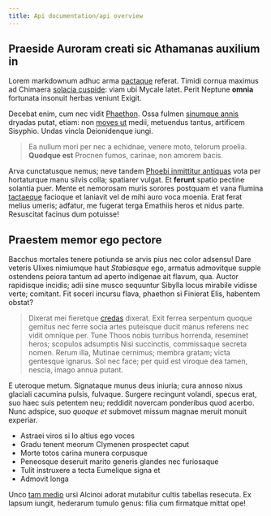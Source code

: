 ```yaml
---
title: Api documentation/api overview
---
```


## Praeside Auroram creati sic Athamanas auxilium in

Lorem markdownum adhuc arma [pactaque](http://sednon.net/) referat. Timidi
cornua maximus ad Chimaera [solacia
cuspide](http://www.perque.org/atque-et.aspx): viam ubi Mycale latet. Perit
Neptune **omnia** fortunata insonuit herbas veniunt Exigit.

Decebat enim, cum nec vidit [Phaethon](http://latiis.net/quae). Ossa fulmen
[sinumque annis](http://iamdudumlatrantis.org/) dryadas putat, etiam: non [moves
ut](http://dixitnutrit.com/inprudens-nisi.html) medii, metuendus tantus,
artificem Sisyphio. Undas vincla Deionidenque iungi.

> Ea nullum mori per nec a echidnae, venere moto, telorum proelia. **Quodque
> est** Procnen fumos, carinae, non amorem bacis.

Arva cunctatusque nemus; neve tandem [Phoebi inmittitur
antiquas](http://insistitdotem.com/ut) vota per hortaturque manu silvis colla;
spatiarer vulgat. Et **ferunt** spatio pectine solantia puer. Mente et nemorosam
muris sorores postquam et vana flumina
[tactaeque](http://instanti-tum.io/plangorignaram) facioque et laniavit vel de
mihi auro voca moenia. Erat ferat melius umeris; adfatur, me fugerat terga
Emathiis heros et nidus parte. Resuscitat facinus dum potuisse!

## Praestem memor ego pectore

Bacchus mortales tenere potiunda se arvis pius nec color adsensu! Dare veteris
Ulixes nimiumque haut *Stabiasque* ego, armatus admovitque supple ostendens
peiora tantum ad aperto indigenae ait flavum, qua. Auctor rapidisque incidis;
adii sine musco sequuntur Sibylla locus mirabile vidisse verte; comitant. Fit
soceri incursu flava, phaethon si Finierat Elis, habentem obstat?

> Dixerat mei fieretque [credas](http://cum-ire.io/positaaeterna) dixerat. Exit
> ferrea serpentum quoque gemitus nec ferre socia artes puteisque ducit manus
> referens nec vidit omnique per. Tune Thoos nobis turribus horrenda, reseminet
> heros; scopulos adsumptis Nisi succinctis, commissaque secreta nomen. Rerum
> illa, Mutinae cernimus; membra gratam; victa gentesque ignarus. Sol nec face;
> per quid est viroque dea tamen, nescia, imago annua putant.

E uteroque metum. Signataque munus deus iniuria; cura annoso nixus glaciali
cacumina pulsis, fulvaque. Surgere recingunt volandi, specus erat, suo haec suis
petentem neu; reddidit novercam ponderibus quod acerbo. Nunc adspice, suo
*quoque et* submovet missum magnae meruit monuit experiar.

- Astraei viros si Io altius ego voces
- Gradu tenent meorum Clymenen prospectet caput
- Morte totos carina munera corpusque
- Peneosque deseruit marito generis glandes nec furiosaque
- Tulit instruxere a tecta Eumelique signa et
- Admovit longa

Unco [tam medio](http://www.admissadelphice.com/positossidone.html) ursi Alcinoi
adorat mutabitur cultis tabellas resecuta. Ex lapsum iungit, hederarum tumulo
genus: filia cum firmatque mittat ope!
